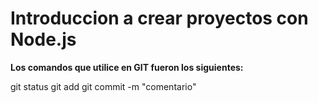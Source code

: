 # Introduccion a crear proyectos con Node.js

**Los comandos que utilice en GIT fueron los siguientes:**

git status
git add
git commit -m "comentario"

